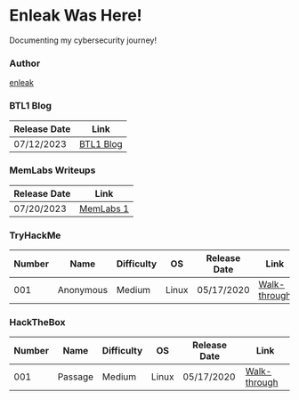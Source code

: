 # Enleak Was Here! 



 
Documenting my cybersecurity journey!

### Author

[enleak](https://twitter.com/0xEnleak)


### BTL1 Blog

|Release Date|Link|
|------------| ---|
| 07/12/2023 | [BTL1 Blog](./BTL1/Review.md) |

### MemLabs Writeups

|Release Date|Link|
|------------|----|
| 07/20/2023 | [MemLabs 1](./MemLabs/Lab1.md) |


### TryHackMe

| Number | Name | Difficulty | OS | Release Date |Link|
| --- | --- | --- | --- | --- | --- |
| 001 | Anonymous | Medium | Linux | 05/17/2020 | [Walk-through](./TryHackMe/Anonymous.md) |



### HackTheBox

| Number | Name | Difficulty | OS | Release Date |Link|
| --- | --- | --- | --- | --- | --- |
| 001 | Passage | Medium | Linux | 05/17/2020 | [Walk-through](./HackTheBox/Passage.md) |














